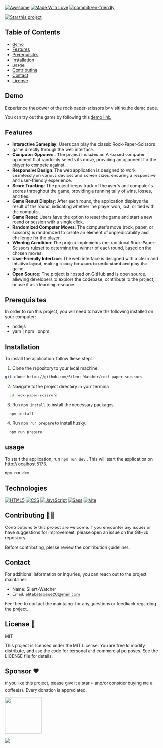 <p dir="auto"><a href="https://github.com/sindresorhus/awesome"><img src="https://camo.githubusercontent.com/abb97269de2982c379cbc128bba93ba724d8822bfbe082737772bd4feb59cb54/68747470733a2f2f63646e2e7261776769742e636f6d2f73696e647265736f726875732f617765736f6d652f643733303566333864323966656437386661383536353265336136336531353464643865383832392f6d656469612f62616467652e737667" alt="Awesome" data-canonical-src="https://cdn.rawgit.com/sindresorhus/awesome/d7305f38d29fed78fa85652e3a63e154dd8e8829/media/badge.svg" style="max-width: 100%;"></a> <a href="https://github.com/chetanraj/awesome-github-badges"><img src="https://camo.githubusercontent.com/ff817852f0d676a36eaa3108d380e0052e689d9e0bc3eb42818fb21008708420/68747470733a2f2f696d672e736869656c64732e696f2f62616467652f4d616465253230576974682d4c6f76652d6f72616e67652e737667" alt="Made With Love" data-canonical-src="https://img.shields.io/badge/Made%20With-Love-orange.svg" style="max-width: 100%;"></a>
<a href="http://commitizen.github.io/cz-cli/"><img src="https://img.shields.io/badge/commitizen-friendly-brightgreen.svg" alt="commitizen-friendly" style="max-width: 100%;"></a>
</p>

[![Star this project](https://img.shields.io/badge/-⭐%20Star%20this%20project-yellow?style=for-the-badge)](https://github.com/Silent-Watcher/cli-word-guessing-game)


## Table of Contents

-   [demo](https://github.com/Silent-Watcher/rock-paper-scissors#demo)
-   [Features](https://github.com/Silent-Watcher/rock-paper-scissors#features)
-   [Prerequisites](https://github.com/Silent-Watcher/rock-paper-scissors#Prerequisites)
-   [Installation](https://github.com/Silent-Watcher/rock-paper-scissors#Installation)
-   [usage](https://github.com/Silent-Watcher/rock-paper-scissors#usage)
-   [Contributing](https://github.com/Silent-Watcher/rock-paper-scissors#Contributing)
-   [Contact](https://github.com/Silent-Watcher/rock-paper-scissors#Contact)
-   [License](https://github.com/Silent-Watcher/rock-paper-scissors#License)

## Demo

Experience the power of the rock-paper-scissors by visiting the demo page.

You can try out the game by following this [demo link.](https://silent-watcher.github.io/rock-paper-scissors/)

## Features

- **Interactive Gameplay**: Users can play the classic Rock-Paper-Scissors game directly through the web interface.
- **Computer Opponent**: The project includes an AI-based computer opponent that randomly selects its move, providing an opponent for the player to compete against.
- **Responsive Design**: The web application is designed to work seamlessly on various devices and screen sizes, ensuring a responsive and user-friendly experience.
- **Score Tracking**: The project keeps track of the user's and computer's scores throughout the game, providing a running tally of wins, losses, and ties.
- **Game Result Display**: After each round, the application displays the result of the round, indicating whether the player won, lost, or tied with the computer.
- **Game Reset**: Users have the option to reset the game and start a new round or session with a single click.
- **Randomized Computer Moves**: The computer's move (rock, paper, or scissors) is randomized to create an element of unpredictability and challenge for the player.
- **Winning Condition**: The project implements the traditional Rock-Paper-Scissors ruleset to determine the winner of each round, based on the chosen moves.
- **User-Friendly Interface**: The web interface is designed with a clean and intuitive layout, making it easy for users to understand and play the game.
- **Open Source**: The project is hosted on GitHub and is open source, allowing developers to explore the codebase, contribute to the project, or use it as a learning resource.

## Prerequisites

In order to run this project, you will need to have the following installed on your computer:
- nodejs
- yarn | npm | pnpm

## Installation

To install the application, follow these steps:

1.  Clone the repository to your local machine:

 
```bash
git clone https://github.com/Silent-Watcher/rock-paper-scissors
```

2. Navigate to the project directory in your terminal.

 
```bash
  cd rock-paper-scissors
```
3. Run `npm install` to install the necessary packages.

 
```bash
  npm install
```

4. Run `npm run prepare` to install husky.

 
```bash
  npm run prepare
```

## usage

To start the application, run `npm run dev` . This will start the application on http://localhost:5173.

```bash
npm run dev
```
## Technologies
<p>
<a target="_blank" rel="noopener noreferrer nofollow" href="https://camo.githubusercontent.com/96a539d0f4942d7f622d96b43372b8e6038ff508e690609b1ffc1fc3108025bb/68747470733a2f2f696d672e736869656c64732e696f2f62616467652f2d48544d4c352d3030303f266c6f676f3d68746d6c35266c6f676f436f6c6f723d453334463236"><img src="https://camo.githubusercontent.com/96a539d0f4942d7f622d96b43372b8e6038ff508e690609b1ffc1fc3108025bb/68747470733a2f2f696d672e736869656c64732e696f2f62616467652f2d48544d4c352d3030303f266c6f676f3d68746d6c35266c6f676f436f6c6f723d453334463236" alt="HTML5" data-canonical-src="https://img.shields.io/badge/-HTML5-000?&amp;logo=html5&amp;logoColor=E34F26" style="max-width: 100%;"></a>
<a target="_blank" rel="noopener noreferrer nofollow" href="https://camo.githubusercontent.com/9aa9859905af6a3b26edde4a73cf1974ed9ae204b16f24f4b704b5cafe1159c2/68747470733a2f2f696d672e736869656c64732e696f2f62616467652f2d4353532d3030303f266c6f676f3d63737333266c6f676f436f6c6f723d313537324236"><img src="https://camo.githubusercontent.com/9aa9859905af6a3b26edde4a73cf1974ed9ae204b16f24f4b704b5cafe1159c2/68747470733a2f2f696d672e736869656c64732e696f2f62616467652f2d4353532d3030303f266c6f676f3d63737333266c6f676f436f6c6f723d313537324236" alt="CSS" data-canonical-src="https://img.shields.io/badge/-CSS-000?&amp;logo=css3&amp;logoColor=1572B6" style="max-width: 100%;"></a>
 <a target="_blank" rel="noopener noreferrer nofollow" href="https://camo.githubusercontent.com/4b4858ab474b4aaf1d67602c602f1149a7666b04563d1e674a21922d66537b14/68747470733a2f2f696d672e736869656c64732e696f2f62616467652f2d4a6176615363726970742d3030303f266c6f676f3d4a617661536372697074266c6f676f436f6c6f723d646463353038"><img src="https://camo.githubusercontent.com/4b4858ab474b4aaf1d67602c602f1149a7666b04563d1e674a21922d66537b14/68747470733a2f2f696d672e736869656c64732e696f2f62616467652f2d4a6176615363726970742d3030303f266c6f676f3d4a617661536372697074266c6f676f436f6c6f723d646463353038" alt="JavaScript" data-canonical-src="https://img.shields.io/badge/-JavaScript-000?&amp;logo=JavaScript&amp;logoColor=ddc508" style="max-width: 100%;"></a>
<a target="_blank" rel="noopener noreferrer nofollow" href="https://camo.githubusercontent.com/404617cc3b075fbc7b1483a9b43d0f6be4aeec1bbd464bf51651c572414009c7/68747470733a2f2f696d672e736869656c64732e696f2f62616467652f2d536173732d3030303f266c6f676f3d53617373"><img src="https://camo.githubusercontent.com/404617cc3b075fbc7b1483a9b43d0f6be4aeec1bbd464bf51651c572414009c7/68747470733a2f2f696d672e736869656c64732e696f2f62616467652f2d536173732d3030303f266c6f676f3d53617373" alt="Sass" data-canonical-src="https://img.shields.io/badge/-Sass-000?&amp;logo=Sass" style="max-width: 100%;"></a>
<a target="_blank" rel="noopener noreferrer nofollow" href="https://camo.githubusercontent.com/9931d101c80aa7cef99bbc377a51936afeb68674645815f815b851fd8de8c470/68747470733a2f2f696d672e736869656c64732e696f2f62616467652f2d566974652d3030303f266c6f676f3d56697465"><img src="https://camo.githubusercontent.com/9931d101c80aa7cef99bbc377a51936afeb68674645815f815b851fd8de8c470/68747470733a2f2f696d672e736869656c64732e696f2f62616467652f2d566974652d3030303f266c6f676f3d56697465" alt="Vite" data-canonical-src="https://img.shields.io/badge/-Vite-000?&amp;logo=Vite" style="max-width: 100%;"></a>
</p>

## Contributing 🤝🏾

Contributions to this project are welcome. 
If you encounter any issues or have suggestions for improvement, please open an issue on the GitHub repository.

Before contributing, please review the contribution guidelines.

## Contact

For additional information or inquiries, you can reach out to the project maintainer:

- Name: Silent-Watcher
- Email: alitabatabaee20@mail.com

Feel free to contact the maintainer for any questions or feedback regarding the project.

## License 🔐

[MIT](https://choosealicense.com/licenses/mit/)

This project is licensed under the MIT License. You are free to modify, distribute, and use the code for personal and commercial purposes. See the LICENSE file for details.

## Sponsor ❤
If you like this project, please give it a star ⭐ and/or consider buying me a coffee(s). Every donation is appreciated.

<a href="https://www.coffeete.ir/silentwatcher" rel="nofollow">
    <img width="120px" src="https://camo.githubusercontent.com/ab6dddafd2bdfc2a0e66b6f4eae6f508a308c085a3093bea8b1a143ac909f14a/68747470733a2f2f696d672e736869656c64732e696f2f62616467652f4275795f4d655f415f436f666665652d4646444430303f7374796c653d666f722d7468652d6261646765266c6f676f3d6275792d6d652d612d636f66666565266c6f676f436f6c6f723d626c61636b" data-canonical-src="https://img.shields.io/badge/Buy_Me_A_Coffee-FFDD00?style=for-the-badge&amp;logo=buy-me-a-coffee&amp;logoColor=black" style="max-width: 100%;">
</a>

<a target="_blank" rel="noopener noreferrer nofollow" href="https://camo.githubusercontent.com/6038c8f1fd8f60de75477470e5a87210e9256202e01dfba9986446304a0f0254/68747470733a2f2f63617073756c652d72656e6465722e76657263656c2e6170702f6170693f747970653d776176696e6726636f6c6f723d6772616469656e74266865696768743d36302673656374696f6e3d666f6f746572"><img src="https://camo.githubusercontent.com/6038c8f1fd8f60de75477470e5a87210e9256202e01dfba9986446304a0f0254/68747470733a2f2f63617073756c652d72656e6465722e76657263656c2e6170702f6170693f747970653d776176696e6726636f6c6f723d6772616469656e74266865696768743d36302673656374696f6e3d666f6f746572" data-canonical-src="https://capsule-render.vercel.app/api?type=waving&amp;color=gradient&amp;height=60&amp;section=footer" style="max-width: 100%;"></a>

